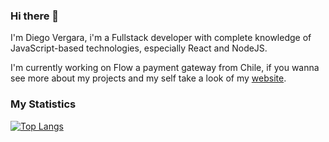 ### Hi there 👋

I'm Diego Vergara, i'm a Fullstack developer with complete knowledge of JavaScript-based technologies, especially React and NodeJS.

I'm currently working on Flow a payment gateway from Chile, if you wanna see more about my projects and my self take a look of my [website](https://davc93.dev).
<!--
**davc93/davc93** is a ✨ _special_ ✨ repository because its `README.md` (this file) appears on your GitHub profile.

Here are some ideas to get you started:

- 🔭 I’m currently working on ...
- 🌱 I’m currently learning ...
- 👯 I’m looking to collaborate on ...
- 🤔 I’m looking for help with ...
- 💬 Ask me about ...
- 📫 How to reach me: ...
- 😄 Pronouns: ...
- ⚡ Fun fact: ...
-->
### My Statistics

[![Top Langs](https://github-readme-stats.vercel.app/api/top-langs/?username=davc93&theme=transparent)](https://github.com/anuraghazra/github-readme-stats)
